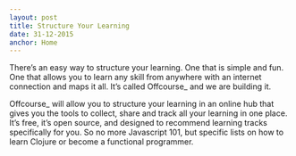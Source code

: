 ```yaml
---
layout: post
title: Structure Your Learning
date: 31-12-2015
anchor: Home
---
```

There’s an easy way to structure your learning. One that is simple and fun. One that allows you to learn any skill from anywhere with an internet connection and maps it all. It’s called Offcourse_ and we are building it.

Offcourse_ will allow you to structure your learning in an online hub that gives you the tools to collect, share and track all your learning in one place. It’s free, it’s open source, and designed to recommend learning tracks specifically for you. So no more Javascript 101, but specific lists on how to learn Clojure or become a functional programmer. 
